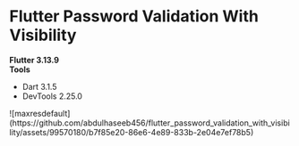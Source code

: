# Flutter Password Validation With Visibility

<b>Flutter 3.13.9</b>
<br>
<b>Tools</b>

<ul>
    <li>Dart 3.1.5</li>
    <li>DevTools 2.25.0</li>
</ul>
![maxresdefault](https://github.com/abdulhaseeb456/flutter_password_validation_with_visibility/assets/99570180/b7f85e20-86e6-4e89-833b-2e04e7ef78b5)
